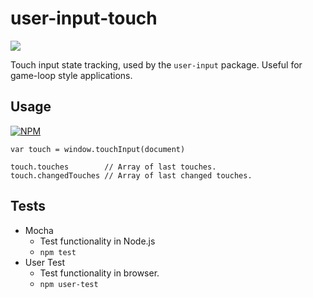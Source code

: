 # user-input-touch

![](https://travis-ci.org/apexearth/user-input-touch.svg)

Touch input state tracking, used by the `user-input` package.
Useful for game-loop style applications.

## Usage

[![NPM](https://nodei.co/npm/user-input-touch.png)](https://nodei.co/npm/user-input-touch/)

    var touch = window.touchInput(document)
    
    touch.touches        // Array of last touches.
    touch.changedTouches // Array of last changed touches.
    
## Tests

- Mocha
    - Test functionality in Node.js
    - `npm test`
- User Test
    - Test functionality in browser.
    - `npm user-test`
